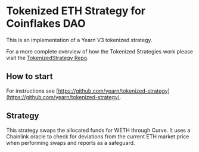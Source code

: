 # Tokenized ETH Strategy for Coinflakes DAO

This is an implementation of a Yearn V3 tokenized strategy.

For a more complete overview of how the Tokenized Strategies work please visit the [TokenizedStrategy Repo](https://github.com/yearn/tokenized-strategy).

## How to start

For instructions see [https://github.com/yearn/tokenized-strategy](https://github.com/yearn/tokenized-strategy).

## Strategy

This strategy swaps the allocated funds for WETH through Curve. It uses a Chainlink oracle to check for deviations from the current ETH market price when performing swaps and reports as a safeguard.
